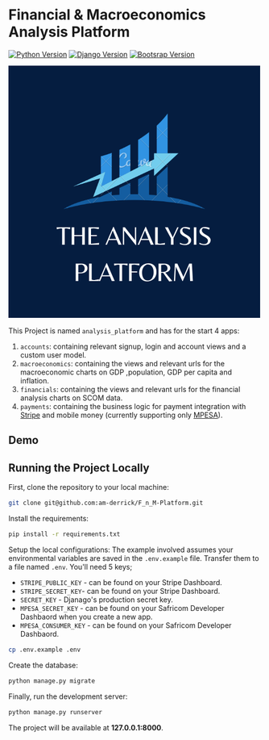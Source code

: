 # Financial & Macroeconomics Analysis Platform
[![Python Version](https://img.shields.io/badge/python-3.11-brightgreen.svg)](https://python.org)
[![Django Version](https://img.shields.io/badge/django-5.1-brightgreen.svg)](https://www.djangoproject.com/download/)
[![Bootsrap Version](https://img.shields.io/badge/bootstrap-5.3-purple.svg)](https://getbootstrap.com/docs/5.3/)

![The_Analysis_Platform](https://github.com/am-derrick/F_n_M-Platform/blob/main/static/img/The_Analysis_Platform.png)

This Project is named `analysis_platform` and has for the start 4 apps:
1. `accounts`: containing relevant signup, login and account views and a custom user model.
2. `macroeconomics`: containing the views and relevant urls for the macroeconomic charts on GDP ,population, GDP per capita and inflation.
3. `financials`: containing the views and relevant urls for the financial analysis charts on SCOM data.
4. `payments`: containing the business logic for payment integration with [Stripe](https://stripe.com) and mobile money (currently supporting only [MPESA](https://developer.safaricom.co.ke/)).

## Demo



## Running the Project Locally

First, clone the repository to your local machine:

```bash
git clone git@github.com:am-derrick/F_n_M-Platform.git
```

Install the requirements:

```bash
pip install -r requirements.txt
```

Setup the local configurations:
The example involved assumes your environmental variables are saved in the ```.env.example``` file. Transfer them to a file named ```.env```. You'll need 5 keys;
- `STRIPE_PUBLIC_KEY` - can be found on your Stripe Dashboard.
- `STRIPE_SECRET_KEY`- can be found on your Stripe Dashboard.
- `SECRET_KEY` - Djanago's production secret key.
- `MPESA_SECRET_KEY` - can be found on your Safricom Developer Dashbaord when you create a new app.
- `MPESA_CONSUMER_KEY` - can be found on your Safricom Developer Dashbaord.

```bash
cp .env.example .env
```

Create the database:

```bash
python manage.py migrate
```

Finally, run the development server:

```bash
python manage.py runserver
```

The project will be available at **127.0.0.1:8000**.
